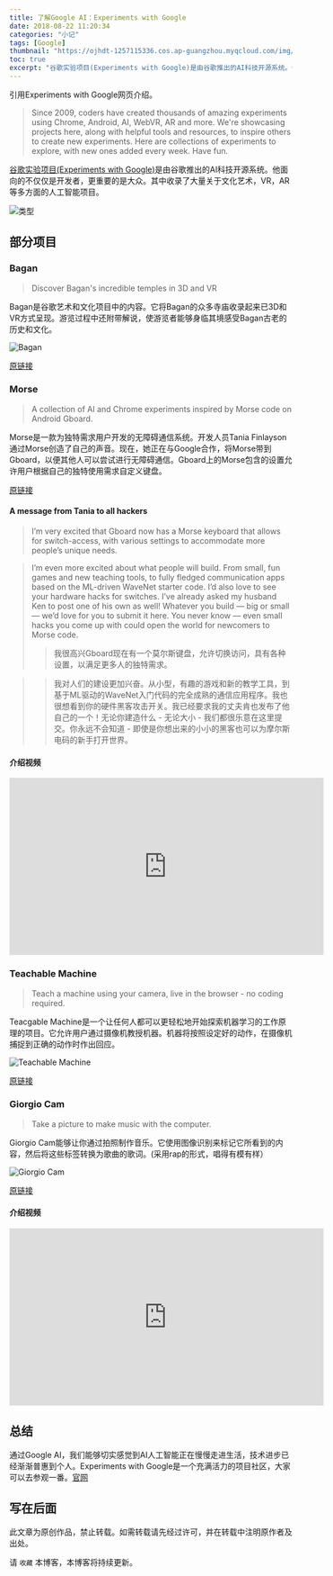 ```yaml
---
title: 了解Google AI：Experiments with Google
date: 2018-08-22 11:20:34
categories: "小记"
tags: [Google]
thumbnail: "https://ojhdt-1257115336.cos.ap-guangzhou.myqcloud.com/img/20180822/6.png"
toc: true
excerpt: "谷歌实验项目(Experiments with Google)是由谷歌推出的AI科技开源系统。他面向的不仅仅是开发者，更重要的是大众。其中收录了大量关于文化艺术，VR，AR等多方面的人工智能项目。<br>本文将会对其中有代表性的项目进行介绍。"
---
```

引用Experiments with Google网页介绍。
>Since 2009, coders have created thousands of amazing experiments using Chrome, Android, AI, WebVR, AR and more. We're showcasing projects here, along with helpful tools and resources, to inspire others to create new experiments. Here are collections of experiments to explore, with new ones added every week. Have fun.

[谷歌实验项目(Experiments with Google)](https://experiments.withgoogle.com/)是由谷歌推出的AI科技开源系统。他面向的不仅仅是开发者，更重要的是大众。其中收录了大量关于文化艺术，VR，AR等多方面的人工智能项目。

![类型](https://ojhdt-1257115336.cos.ap-guangzhou.myqcloud.com/img/20180822/7.png)

## 部分项目

### Bagan

>Discover Bagan's incredible temples in 3D and VR

Bagan是谷歌艺术和文化项目中的内容。它将Bagan的众多寺庙收录起来已3D和VR方式呈现。游览过程中还附带解说，使游览者能够身临其境感受Bagan古老的历史和文化。

![Bagan](https://ojhdt-1257115336.cos.ap-guangzhou.myqcloud.com/img/20180822/8.png)

[原链接](https://experiments.withgoogle.com/bagan)

### Morse

>A collection of AI and Chrome experiments inspired by Morse code on Android Gboard.

Morse是一款为独特需求用户开发的无障碍通信系统。开发人员Tania Finlayson通过Morse创造了自己的声音。现在，她正在与Google合作，将Morse带到Gboard，以便其他人可以尝试进行无障碍通信。Gboard上的Morse包含的设置允许用户根据自己的独特使用需求自定义键盘。

[原链接](https://experiments.withgoogle.com/collection/morse)

#### A message from Tania to all hackers

>I’m very excited that Gboard now has a Morse keyboard that allows for switch-access, with various settings to accommodate more people’s unique needs. 

>I’m even more excited about what people will build. From small, fun games and new teaching tools, to fully fledged communication apps based on the ML-driven WaveNet starter code. I’d also love to see your hardware hacks for switches. I’ve already asked my husband Ken to post one of his own as well! Whatever you build — big or small — we’d love for you to submit it here. You never know — even small hacks you come up with could open the world for newcomers to Morse code.
>>我很高兴Gboard现在有一个莫尔斯键盘，允许切换访问，具有各种设置，以满足更多人的独特需求。
 
>>我对人们的建设更加兴奋。从小型，有趣的游戏和新的教学工具，到基于ML驱动的WaveNet入门代码的完全成熟的通信应用程序。我也很想看到你的硬件黑客攻击开关。我已经要求我的丈夫肯也发布了他自己的一个！无论你建造什么 - 无论大小 - 我们都很乐意在这里提交。你永远不会知道 - 即使是你想出来的小小的黑客也可以为摩尔斯电码的新手打开世界。

#### 介绍视频

<iframe width="560" height="315" src="https://www.youtube.com/embed/Oc_QMQ4QHcw?rel=0" frameborder="0" allow="autoplay; encrypted-media" allowfullscreen></iframe>


### Teachable Machine

>Teach a machine using your camera, live in the browser - no coding required.

Teacgable Machine是一个让任何人都可以更轻松地开始探索机器学习的工作原理的项目。它允许用户通过摄像机教授机器。机器将按照设定好的动作，在摄像机捕捉到正确的动作时作出回应。

![Teachable Machine](https://ojhdt-1257115336.cos.ap-guangzhou.myqcloud.com/img/20180822/9.png)

[原链接](https://experiments.withgoogle.com/teachable-machine)

### Giorgio Cam
>Take a picture to make music with the computer.

Giorgio Cam能够让你通过拍照制作音乐。它使用图像识别来标记它所看到的内容，然后将这些标签转换为歌曲的歌词。(采用rap的形式，唱得有模有样）

![Giorgio Cam](https://ojhdt-1257115336.cos.ap-guangzhou.myqcloud.com/img/20180822/10.png)

[原链接](https://experiments.withgoogle.com/giorgio-cam)

#### 介绍视频

<iframe width="560" height="315" src="https://www.youtube.com/embed/eKeI63VSpto?rel=0" frameborder="0" allow="autoplay; encrypted-media" allowfullscreen></iframe>

## 总结

通过Google AI，我们能够切实感觉到AI人工智能正在慢慢走进生活，技术进步已经渐渐普惠到个人。Experiments with Google是一个充满活力的项目社区，大家可以去参观一番。[官网](https://experiments.withgoogle.com/)


## 写在后面
此文章为原创作品，禁止转载。如需转载请先经过许可，并在转载中注明原作者及出处。

请 `收藏` 本博客，本博客将持续更新。
